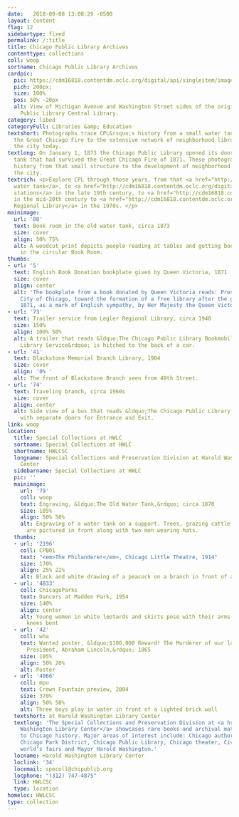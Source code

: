 ```yaml
---
date:   2018-09-08 13:08:29 -0500
layout: content
flag: 12
sidebartype: fixed
permalink: /:title
title: Chicago Public Library Archives
contenttype: collections
coll: woop
sortname: Chicago Public Library Archives
cardpic:
  pic: https://cdm16818.contentdm.oclc.org/digital/api/singleitem/image/woop/45/default.jpg
  pich: 200px;
  size: 100%
  pos: 50% -20px
  alt: View of Michigan Avenue and Washington Street sides of the original Chicago
    Public Library Central Library.
category: libed
categoryFull: Libraries &amp; Education
textshort: Photographs trace CPL&rsquo;s history from a small water tank that survived
  the Great Chicago Fire to the extensive network of neighborhood libraries that span
  the city today.
textlong: On January 1, 1873 the Chicago Public Library opened its doors in a water
  tank that had survived the Great Chicago Fire of 1871. These photographs trace our
  history from that small structure to the development of neighborhood libraries across
  the city.
textrich: <p>Explore CPL through those years, from that <a href="http://cdm16818.contentdm.oclc.org/digital/search/collection/woop/searchterm/Water+tank/field/subjed/mode/all/conn/and/order/nosort">circular
  water tank</a>, to <a href="http://cdm16818.contentdm.oclc.org/digital/search/collection/woop/searchterm/Delivery+stations/field/subjed/mode/all/conn/and/order/nosort">delivery
  stations</a> in the late 19th century, to <a href="http://cdm16818.contentdm.oclc.org/digital/search/collection/woop/searchterm/Bookmobiles/field/subjed/mode/all/conn/and/order/nosort">bookmobiles</a>
  in the mid-20th century to <a href="http://cdm16818.contentdm.oclc.org/digital/search/collection/bar/searchterm/Working%20with%20children!Hild%20Regional%20Library/field/subjed!all/mode/all!all/conn/and!and/order/nosort/ad/asc">Hild
  Regional Library</a> in the 1970s. </p>
mainimage:
  url: '80'
  text: Book room in the old water tank, circa 1873
  size: cover
  align: 50% 75%
  alt: A woodcut print depicts people reading at tables and getting books from bookshelves
    in the circular Book Room.
thumbs:
- url: '5'
  text: English Book Donation bookplate given by Queen Victoria, 1871
  size: cover
  align: center
  alt: 'The bookplate from a book donated by Queen Victoria reads: Presented to the
    City of Chicago, toward the formation of a free library after the great fire of
    1871, as a mark of English sympathy, by Her Majesty the Queen Victoria.'
- url: '73'
  text: Trailer service from Legler Regional Library, circa 1940
  size: 150%
  align: 100% 50%
  alt: A trailer that reads &ldquo;The Chicago Public Library Bookmobile Traveling
    Library Service&rdquo; is hitched to the back of a car.
- url: '41'
  text: Blackstone Memorial Branch Library, 1904
  size: cover
  align: '0% '
  alt: The front of Blackstone Branch seen from 49th Street.
- url: '74'
  text: Traveling branch, circa 1960s
  size: cover
  align: center
  alt: Side view of a bus that reads &ldquo;The Chicago Public Library Traveling Branch&rdquo;
    with separate doors for Entrance and Exit.
link: woop
location:
  title: Special Collections at HWLC
  sortname: Special Collections at HWLC
  shortname: HWLCSC
  longname: Special Collections and Preservation Division at Harold Washington Library
    Center
  sidebarname: Special Collections at HWLC
  pic: ''
  mainimage:
    url: '79'
    coll: woop
    text: Engraving, &ldquo;The Old Water Tank,&rdquo; circa 1870
    size: 105%
    align: 50% 50%
    alt: Engraving of a water tank on a support. Trees, grazing cattle, and a fence
      are pictured in front along with two men wearing hats.
  thumbs:
  - url: '2196'
    coll: CPB01
    text: "<em>The Philanderer</em>, Chicago Little Theatre, 1914"
    size: 170%
    align: 25% 22%
    alt: Black and white drawing of a peacock on a branch in front of an orange circle
  - url: '4833'
    coll: ChicagoParks
    text: Dancers at Madden Park, 1954
    size: 140%
    align: center
    alt: Young women in white leotards and skirts pose with their arms extended and
      knees bent
  - url: '42'
    coll: wha
    text: Wanted poster, &ldquo;$100,000 Reward! The Murderer of our late beloved
      President, Abraham Lincoln,&rdquo; 1865
    size: 105%
    align: 50% 20%
    alt: Poster
  - url: '4066'
    coll: mpu
    text: Crown Fountain preview, 2004
    size: 370%
    align: 50% 50%
    alt: Three boys play in water in front of a lighted brick wall
  textshort: at Harold Washington Library Center
  textlong: 'The Special Collections and Preservation Division at <a href="https://www.chipublib.org/locations/34">Harold
    Washington Library Center</a> showcases rare books and archival material relating
    to Chicago history. Major areas of interest include: Chicago authors and publishing,
    Chicago Park District, Chicago Public Library, Chicago theater, Civil War, Chicago’s
    world’s fairs and Mayor Harold Washington.'
  locname: Harold Washington Library Center
  loclink: '34'
  locemail: specoll@chipublib.org
  locphone: "(312) 747-4875"
  link: HWLCSC
  type: location
homeloc: HWLCSC
type: collection
---
```

